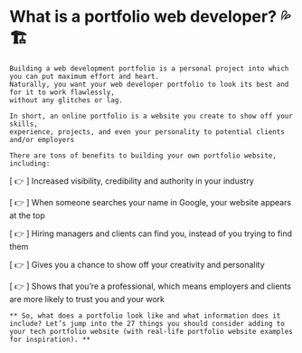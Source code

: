 # What is a portfolio web developer? :sweat_drops: :building_construction:

```
Building a web development portfolio is a personal project into which you can put maximum effort and heart.
Naturally, you want your web developer portfolio to look its best and for it to work flawlessly, 
without any glitches or lag.
```
```
In short, an online portfolio is a website you create to show off your skills, 
experience, projects, and even your personality to potential clients and/or employers
```
`
There are tons of benefits to building your own portfolio website, including:
`

[ :point_right: ]  Increased visibility, credibility and authority in your industry

[ :point_right: ]  When someone searches your name in Google, your website appears at the top

[ :point_right: ]  Hiring managers and clients can find you, instead of you trying to find them 

[ :point_right: ]  Gives you a chance to show off your creativity and personality

[ :point_right: ]  Shows that you’re a professional, which means employers and clients are more likely to trust you and your work

```
** So, what does a portfolio look like and what information does it include? Let’s jump into the 27 things you should consider adding to your tech portfolio website (with real-life portfolio website examples for inspiration). **
```



